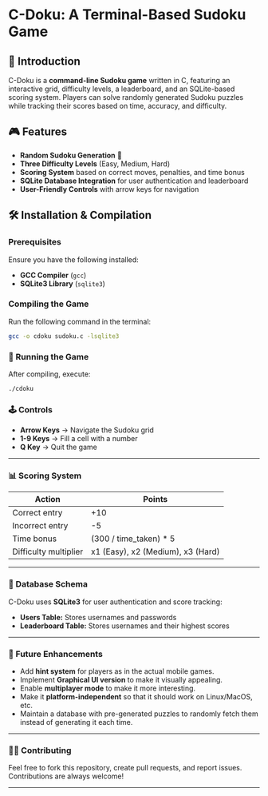 # C-Doku: A Terminal-Based Sudoku Game  

## 📌 Introduction  
C-Doku is a **command-line Sudoku game** written in C, featuring an interactive grid, difficulty levels, a leaderboard, and an SQLite-based scoring system. Players can solve randomly generated Sudoku puzzles while tracking their scores based on time, accuracy, and difficulty.  

## 🎮 Features  
- **Random Sudoku Generation** 🧩  
- **Three Difficulty Levels** (Easy, Medium, Hard)  
- **Scoring System** based on correct moves, penalties, and time bonus  
- **SQLite Database Integration** for user authentication and leaderboard  
- **User-Friendly Controls** with arrow keys for navigation  

## 🛠 Installation & Compilation  
### Prerequisites  
Ensure you have the following installed:  
- **GCC Compiler** (`gcc`)  
- **SQLite3 Library** (`sqlite3`)  

### Compiling the Game  
Run the following command in the terminal:  
```bash
gcc -o cdoku sudoku.c -lsqlite3
```
### 🏃 Running the Game  

After compiling, execute:  
```bash
./cdoku
```

### 🕹 Controls

- **Arrow Keys** → Navigate the Sudoku grid  
- **1-9 Keys** → Fill a cell with a number  
- **Q Key** → Quit the game  

---

### 📊 Scoring System  

| Action             | Points                        |
|--------------------|-----------------------------|
| Correct entry     | +10                          |
| Incorrect entry   | -5                           |
| Time bonus       | (300 / time_taken) * 5       |
| Difficulty multiplier | x1 (Easy), x2 (Medium), x3 (Hard) |

---

### 📜 Database Schema  

C-Doku uses **SQLite3** for user authentication and score tracking:  

- **Users Table:** Stores usernames and passwords  
- **Leaderboard Table:** Stores usernames and their highest scores  

---

### 🚀 Future Enhancements  

- Add **hint system** for players as in the actual mobile games.
- Implement **Graphical UI version** to make it visually appealing.
- Enable **multiplayer mode** to make it more interesting.
- Make it **platform-independent** so that it should work on Linux/MacOS, etc.
- Maintain a database with pre-generated puzzles to randomly fetch them instead of generating it each time.

---

### 👨‍💻 Contributing  

Feel free to fork this repository, create pull requests, and report issues. Contributions are always welcome!  

---
